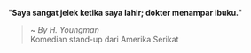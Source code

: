 "**Saya sangat jelek ketika saya lahir; dokter menampar ibuku.**"

> ~ _By H. Youngman_  
Komedian stand-up dari Amerika Serikat
